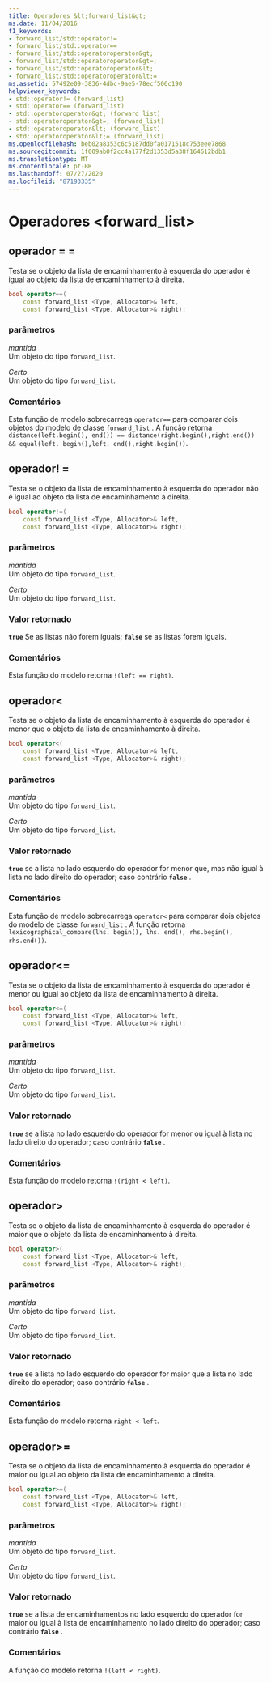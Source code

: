 ```yaml
---
title: Operadores &lt;forward_list&gt;
ms.date: 11/04/2016
f1_keywords:
- forward_list/std::operator!=
- forward_list/std::operator==
- forward_list/std::operatoroperator&gt;
- forward_list/std::operatoroperator&gt=;
- forward_list/std::operatoroperator&lt;
- forward_list/std::operatoroperator&lt;=
ms.assetid: 57492e09-3836-4dbc-9ae5-78ecf506c190
helpviewer_keywords:
- std::operator!= (forward_list)
- std::operator== (forward_list)
- std::operatoroperator&gt; (forward_list)
- std::operatoroperator&gt=; (forward_list)
- std::operatoroperator&lt; (forward_list)
- std::operatoroperator&lt;= (forward_list)
ms.openlocfilehash: beb02a8353c6c5187dd0fa0171518c753eee7868
ms.sourcegitcommit: 1f009ab0f2cc4a177f2d1353d5a38f164612bdb1
ms.translationtype: MT
ms.contentlocale: pt-BR
ms.lasthandoff: 07/27/2020
ms.locfileid: "87193335"
---
```

# <a name="ltforward_listgt-operators"></a>Operadores &lt;forward_list&gt;

## <a name="operator"></a><a name="op_eq_eq"></a>operador = =

Testa se o objeto da lista de encaminhamento à esquerda do operador é igual ao objeto da lista de encaminhamento à direita.

```cpp
bool operator==(
    const forward_list <Type, Allocator>& left,
    const forward_list <Type, Allocator>& right);
```

### <a name="parameters"></a>parâmetros

*mantida*\
Um objeto do tipo `forward_list`.

*Certo*\
Um objeto do tipo `forward_list`.

### <a name="remarks"></a>Comentários

Esta função de modelo sobrecarrega `operator==` para comparar dois objetos do modelo de classe `forward_list` . A função retorna `distance(left.begin(), end()) == distance(right.begin(),right.end()) && equal(left. begin(),left. end(),right.begin())`.

## <a name="operator"></a><a name="op_neq"></a>operador! =

Testa se o objeto da lista de encaminhamento à esquerda do operador não é igual ao objeto da lista de encaminhamento à direita.

```cpp
bool operator!=(
    const forward_list <Type, Allocator>& left,
    const forward_list <Type, Allocator>& right);
```

### <a name="parameters"></a>parâmetros

*mantida*\
Um objeto do tipo `forward_list`.

*Certo*\
Um objeto do tipo `forward_list`.

### <a name="return-value"></a>Valor retornado

**`true`** Se as listas não forem iguais; **`false`** se as listas forem iguais.

### <a name="remarks"></a>Comentários

Esta função do modelo retorna `!(left == right)`.

## <a name="operatorlt"></a><a name="op_lt"></a>operador&lt;

Testa se o objeto da lista de encaminhamento à esquerda do operador é menor que o objeto da lista de encaminhamento à direita.

```cpp
bool operator<(
    const forward_list <Type, Allocator>& left,
    const forward_list <Type, Allocator>& right);
```

### <a name="parameters"></a>parâmetros

*mantida*\
Um objeto do tipo `forward_list`.

*Certo*\
Um objeto do tipo `forward_list`.

### <a name="return-value"></a>Valor retornado

**`true`** se a lista no lado esquerdo do operador for menor que, mas não igual à lista no lado direito do operador; caso contrário **`false`** .

### <a name="remarks"></a>Comentários

Esta função de modelo sobrecarrega `operator<` para comparar dois objetos do modelo de classe `forward_list` . A função retorna `lexicographical_compare(lhs. begin(), lhs. end(), rhs.begin(), rhs.end())`.

## <a name="operatorlt"></a><a name="op_lt_eq"></a>operador&lt;=

Testa se o objeto da lista de encaminhamento à esquerda do operador é menor ou igual ao objeto da lista de encaminhamento à direita.

```cpp
bool operator<=(
    const forward_list <Type, Allocator>& left,
    const forward_list <Type, Allocator>& right);
```

### <a name="parameters"></a>parâmetros

*mantida*\
Um objeto do tipo `forward_list`.

*Certo*\
Um objeto do tipo `forward_list`.

### <a name="return-value"></a>Valor retornado

**`true`** se a lista no lado esquerdo do operador for menor ou igual à lista no lado direito do operador; caso contrário **`false`** .

### <a name="remarks"></a>Comentários

Esta função do modelo retorna `!(right < left)`.

## <a name="operatorgt"></a><a name="op_gt"></a>operador&gt;

Testa se o objeto da lista de encaminhamento à esquerda do operador é maior que o objeto da lista de encaminhamento à direita.

```cpp
bool operator>(
    const forward_list <Type, Allocator>& left,
    const forward_list <Type, Allocator>& right);
```

### <a name="parameters"></a>parâmetros

*mantida*\
Um objeto do tipo `forward_list`.

*Certo*\
Um objeto do tipo `forward_list`.

### <a name="return-value"></a>Valor retornado

**`true`** se a lista no lado esquerdo do operador for maior que a lista no lado direito do operador; caso contrário **`false`** .

### <a name="remarks"></a>Comentários

Esta função do modelo retorna `right < left`.

## <a name="operatorgt"></a><a name="op_gt_eq"></a>operador&gt;=

Testa se o objeto da lista de encaminhamento à esquerda do operador é maior ou igual ao objeto da lista de encaminhamento à direita.

```cpp
bool operator>=(
    const forward_list <Type, Allocator>& left,
    const forward_list <Type, Allocator>& right);
```

### <a name="parameters"></a>parâmetros

*mantida*\
Um objeto do tipo `forward_list`.

*Certo*\
Um objeto do tipo `forward_list`.

### <a name="return-value"></a>Valor retornado

**`true`** se a lista de encaminhamentos no lado esquerdo do operador for maior ou igual à lista de encaminhamento no lado direito do operador; caso contrário **`false`** .

### <a name="remarks"></a>Comentários

A função do modelo retorna `!(left < right)`.
